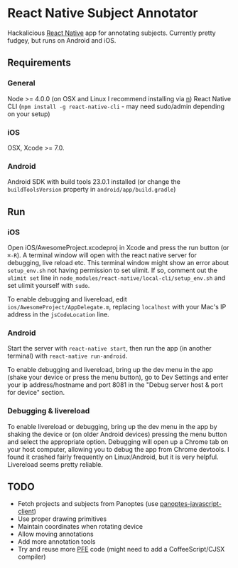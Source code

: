 # React Native Subject Annotator
Hackalicious [React Native](https://facebook.github.io/react-native/) app for annotating subjects. Currently pretty fudgey, but runs on Android and iOS.

## Requirements
### General
Node >= 4.0.0 (on OSX and Linux I recommend installing via [n](https://github.com/tj/n))
React Native CLI (`npm install -g react-native-cli` - may need sudo/admin depending on your setup)

### iOS
OSX, Xcode >= 7.0.

### Android
Android SDK with build tools 23.0.1 installed (or change the `buildToolsVersion` property in `android/app/build.gradle`)

## Run
### iOS
Open iOS/AwesomeProject.xcodeproj in Xcode and press the run button (or `⌘-R`). A terminal window will open with the react native server for debugging, live reload etc. This terminal window might show an error about `setup_env.sh` not having permission to set ulimit. If so, comment out the `ulimit set` line in `node_modules/react-native/local-cli/setup_env.sh` and set ulimit yourself with `sudo`.

To enable debugging and livereload, edit `ios/AwesomeProject/AppDelegate.m`, replacing `localhost` with your Mac's IP address in the `jsCodeLocation` line.

### Android
Start the server with `react-native start`, then run the app (in another terminal) with `react-native run-android`.

To enable debugging and livereload, bring up the dev menu in the app (shake your device or press the menu button), go to Dev Settings and enter your ip address/hostname and port 8081 in the "Debug server host & port for device" section.

### Debugging & livereload
To enable livereload or debugging, bring up the dev menu in the app by shaking the device or (on older Android devices) pressing the menu button and select the appropriate option. Debugging will open up a Chrome tab on your host computer, allowing you to debug the app from Chrome devtools. I found it crashed fairly frequently on Linux/Android, but it is very helpful. Livereload seems pretty reliable.

## TODO
- Fetch projects and subjects from Panoptes (use [panoptes-javascript-client](https://github.com/zooniverse/panoptes-javascript-client))
- Use proper drawing primitives
- Maintain coordinates when rotating device
- Allow moving annotations
- Add more annotation tools
- Try and reuse more [PFE](https://github.com/zooniverse/Panoptes-Front-End) code (might need to add a CoffeeScript/CJSX compiler)
